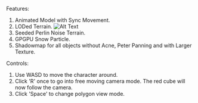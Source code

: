 Features:
1. Animated Model with Sync Movement.
2. LODed Terrain.
![Alt Text](https://github.com/Sakyawira/AdvancedGraphics/blob/master/gif/lod.gif?raw=true)
3. Seeded Perlin Noise Terrain.
4. GPGPU Snow Particle.
5. Shadowmap for all objects without Acne, Peter Panning and with Larger Texture.


Controls:
1. Use WASD to move the character around.
2. Click 'R' once to go into free moving camera mode. The red cube will now follow the camera.
3. Click 'Space' to change polygon view mode. 